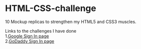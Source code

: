 # HTML-CSS-challenge
10 Mockup replicas to strengthen my HTML5 and CSS3 muscles.

Links to the challenges I have done  
1.[Google Sign In page](http://htmlpreview.github.io/?https://github.com/Chiamaka/HTML-CSS-challenge/blob/master/Google%20SignIn/index.html)    
2.[GoDaddy Sign In page]('https://github.com/Chiamaka/HTML-CSS-challenge/blob/master/GoDaddy/index.html')
